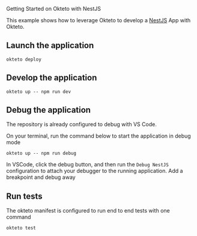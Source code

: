Getting Started on Okteto with NestJS

This example shows how to leverage Okteto to develop a [NestJS](http://nestjs.com/) App with Okteto. 

## Launch the application

```
okteto deploy
```

## Develop the application

```
okteto up -- npm run dev
```

## Debug the application
The repository is already configured to debug with VS Code.

On your terminal, run the command below to start the application in debug mode
```
okteto up -- npm run debug
```

In VSCode, click the debug button, and then run the `Debug NestJS` configuration to attach your debugger to the running application. Add a breakpoint and debug away


## Run tests

The okteto manifest is configured to run end to end tests with one command
```
okteto test
```